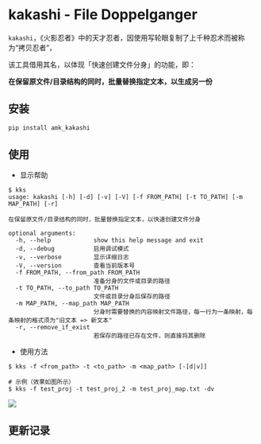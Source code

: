 # kakashi - File Doppelganger

`kakashi`，《火影忍者》中的天才忍者，因使用写轮眼复制了上千种忍术而被称为“拷贝忍者”，

该工具借用其名，以体现「快速创建文件分身」的功能，即：

**在保留原文件/目录结构的同时，批量替换指定文本，以生成另一份**



## 安装

```bash
pip install amk_kakashi
```



## 使用

* 显示帮助

```shell
$ kks
usage: kakashi [-h] [-d] [-v] [-V] [-f FROM_PATH] [-t TO_PATH] [-m MAP_PATH] [-r]

在保留原文件/目录结构的同时，批量替换指定文本，以快速创建文件分身

optional arguments:
  -h, --help            show this help message and exit
  -d, --debug           启用调试模式
  -v, --verbose         显示详细日志
  -V, --version         查看当前版本号
  -f FROM_PATH, --from_path FROM_PATH
                        准备分身的文件或目录的路径
  -t TO_PATH, --to_path TO_PATH
                        文件或目录分身后保存的路径
  -m MAP_PATH, --map_path MAP_PATH
                        分身时需要替换的内容映射文件路径，每一行为一条映射，每条映射的格式须为"旧文本 => 新文本"
  -r, --remove_if_exist
                        若保存的路径已存在文件，则直接将其删除
```



* 使用方法

```shell
$ kks -f <from_path> -t <to_path> -m <map_path> [-[d|v]]

# 示例（效果如图所示）
$ kks -f test_proj -t test_proj_2 -m test_proj_map.txt -dv
```

![](https://gitee.com/AndyM129/ImageHosting/raw/master/images/202204082245942.png)



## 更新记录

